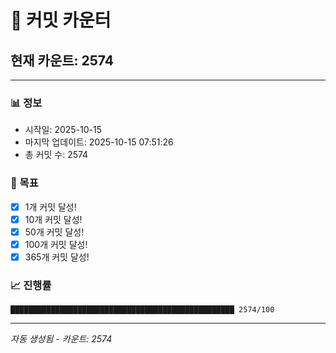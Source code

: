 # 🔢 커밋 카운터

## 현재 카운트: 2574

---

### 📊 정보
- 시작일: 2025-10-15
- 마지막 업데이트: 2025-10-15 07:51:26
- 총 커밋 수: 2574

### 🎯 목표
- [x] 1개 커밋 달성!
- [x] 10개 커밋 달성!
- [x] 50개 커밋 달성!
- [x] 100개 커밋 달성!
- [x] 365개 커밋 달성!

### 📈 진행률
```
██████████████████████████████████████████████████ 2574/100
```

---
*자동 생성됨 - 카운트: 2574*
